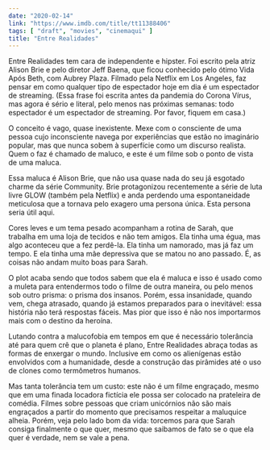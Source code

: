 ```yaml
---
date: "2020-02-14"
link: "https://www.imdb.com/title/tt11388406"
tags: [ "draft", "movies", "cinemaqui" ]
title: "Entre Realidades"
---
```

Entre Realidades tem cara de independente e hipster. Foi escrito pela atriz Alison Brie e pelo diretor Jeff Baena, que ficou conhecido pelo ótimo Vida Após Beth, com Aubrey Plaza. Filmado pela Netflix em Los Angeles, faz pensar em como qualquer tipo de espectador hoje em dia é um espectador de streaming. (Essa frase foi escrita antes da pandemia do Corona Vírus, mas agora é sério e literal, pelo menos nas próximas semanas: todo espectador é um espectador de streaming. Por favor, fiquem em casa.)

O conceito é vago, quase inexistente. Mexe com o consciente de uma pessoa cujo inconsciente navega por experiências que estão no imaginário popular, mas que nunca sobem à superfície como um discurso realista. Quem o faz é chamado de maluco, e este é um filme sob o ponto de vista de uma maluca.

Essa maluca é Alison Brie, que não usa quase nada do seu já esgotado charme da série Community. Brie protagonizou recentemente a série de luta livre GLOW (também pela Netflix) e anda perdendo uma espontaneidade meticulosa que a tornava pelo exagero uma persona única. Esta persona seria útil aqui.

Cores leves e um tema pesado acompanham a rotina de Sarah, que trabalha em uma loja de tecidos e não tem amigos. Ela tinha uma égua, mas algo aconteceu que a fez perdê-la. Ela tinha um namorado, mas já faz um tempo. E ela tinha uma mãe depressiva que se matou no ano passado. É, as coisas não andam muito boas para Sarah.

O plot acaba sendo que todos sabem que ela é maluca e isso é usado como a muleta para entendermos todo o filme de outra maneira, ou pelo menos sob outro prisma: o prisma dos insanos. Porém, essa insanidade, quando vem, chega atrasado, quando já estamos preparados para o inevitável: essa história não terá respostas fáceis. Mas pior que isso é não nos importarmos mais com o destino da heroína.

Lutando contra a malucofobia em tempos em que é necessário tolerância até para quem crê que o planeta é plano, Entre Realidades abraça todas as formas de enxergar o mundo. Inclusive em como os alienígenas estão envolvidos com a humanidade, desde a construção das pirâmides até o uso de clones como termômetros humanos.

Mas tanta tolerância tem um custo: este não é um filme engraçado, mesmo que em uma finada locadora fictícia ele possa ser colocado na prateleira de comédia. Filmes sobre pessoas que criam unicórnios não são mais engraçados a partir do momento que precisamos respeitar a maluquice alheia. Porém, veja pelo lado bom da vida: torcemos para que Sarah consiga finalmente o que quer, mesmo que saibamos de fato se o que ela quer é verdade, nem se vale a pena.
